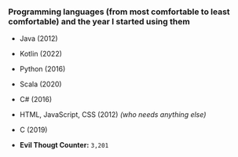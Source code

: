 ### Programming languages (from most comfortable to least comfortable) and the year I started using them
- Java (2012)
- Kotlin (2022)
- Python (2016)
- Scala (2020)
- C# (2016)
- HTML, JavaScript, CSS (2012) *(who needs anything else)*
- C (2019)

- **Evil Thougt Counter:** `3,201`
